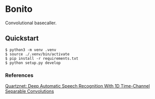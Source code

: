 # Bonito

Convolutional basecaller.

## Quickstart

```
$ python3 -m venv .venv 
$ source ./.venv/bin/activate
$ pip install -r requirements.txt
$ python setup.py develop
```

### References

[Quartznet: Deep Automatic Speech Recognition With 1D Time-Channel Separable Convolutions](https://arxiv.org/pdf/1910.10261.pdf)
